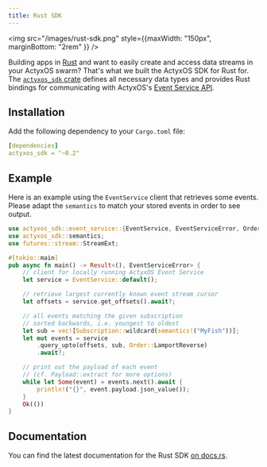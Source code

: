 ```yaml
---
title: Rust SDK
---
```


<!-- Add as react component to be able to handle the width (otherwise it goes full width) -->
<img src="/images/rust-sdk.png" style={{maxWidth: "150px", marginBottom: "2rem" }} />

Building apps in [Rust](https://www.rust-lang.org/) and want to easily create and access data streams in your ActyxOS swarm? That's what we built the ActyxOS SDK for Rust for. The [`actyxos_sdk` crate](https://crates.io/crates/actyxos_sdk) defines all necessary data types and provides Rust bindings for communicating with ActyxOS's [Event Service API](../api/event-service.md).

## Installation

Add the following dependency to your `Cargo.toml` file:

```yml
[dependencies]
actyxos_sdk = "~0.2"
```

## Example

Here is an example using the `EventService` client that retrieves some events. Please adapt the `semantics` to match your stored events in order to see output.

```rust
use actyxos_sdk::event_service::{EventService, EventServiceError, Order, Subscription};
use actyxos_sdk::semantics;
use futures::stream::StreamExt;

#[tokio::main]
pub async fn main() -> Result<(), EventServiceError> {
    // client for locally running ActyxOS Event Service
    let service = EventService::default();

    // retrieve largest currently known event stream cursor
    let offsets = service.get_offsets().await?;

    // all events matching the given subscription
    // sorted backwards, i.e. youngest to oldest
    let sub = vec![Subscription::wildcard(semantics!("MyFish"))];
    let mut events = service
        .query_upto(offsets, sub, Order::LamportReverse)
        .await?;

    // print out the payload of each event
    // (cf. Payload::extract for more options)
    while let Some(event) = events.next().await {
        println!("{}", event.payload.json_value());
    }
    Ok(())
}
```

## Documentation

You can find the latest documentation for the Rust SDK [on docs.rs](https://docs.rs/actyxos_sdk).

